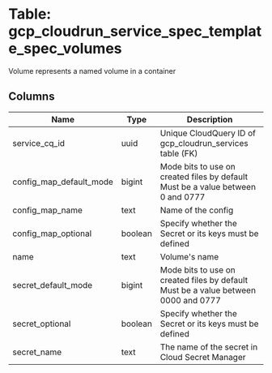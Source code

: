 
# Table: gcp_cloudrun_service_spec_template_spec_volumes
Volume represents a named volume in a container
## Columns
| Name        | Type           | Description  |
| ------------- | ------------- | -----  |
|service_cq_id|uuid|Unique CloudQuery ID of gcp_cloudrun_services table (FK)|
|config_map_default_mode|bigint|Mode bits to use on created files by default Must be a value between 0 and 0777|
|config_map_name|text|Name of the config|
|config_map_optional|boolean|Specify whether the Secret or its keys must be defined|
|name|text|Volume's name|
|secret_default_mode|bigint|Mode bits to use on created files by default Must be a value between 0000 and 0777|
|secret_optional|boolean|Specify whether the Secret or its keys must be defined|
|secret_name|text|The name of the secret in Cloud Secret Manager|
